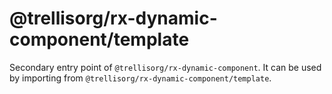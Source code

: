 # @trellisorg/rx-dynamic-component/template

Secondary entry point of `@trellisorg/rx-dynamic-component`. It can be used by importing from `@trellisorg/rx-dynamic-component/template`.
